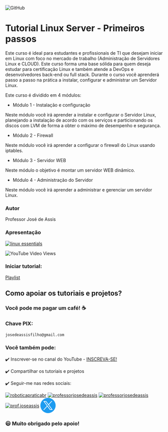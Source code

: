 ![GitHub](https://img.shields.io/github/license/professorjosedeassis/linux)
# Tutorial Linux Server - Primeiros passos
Este curso é ideal para estudantes e profissionais de TI que desejam iniciar em Linux com foco no mercado de trabalho (Administração de Servidores Linux e CLOUD). Este curso forma uma base sólida para quem deseja estudar para certificação Linux e também atende a DevOps e desenvolvedores back-end ou full stack. Durante o curso você aprenderá passo a passo na prática a instalar, configurar e administrar um Servidor Linux.

Este curso é dividido em 4 módulos:
* Módulo 1 - Instalação e configuração

Neste módulo você irá aprender a instalar e configurar o Servidor Linux, planejando a instalação de acordo com os serviços e particionando os discos com LVM de forma a obter o máximo de desempenho e segurança.
* Módulo 2 - Firewall

Neste módulo você irá aprender a configurar o firewall do Linux usando iptables.
* Módulo 3 - Servidor WEB

Neste módulo o objetivo é montar um servidor WEB dinâmico.
* Módulo 4 - Administração do Servidor

Neste módulo você irá aprender a administrar e gerenciar um servidor Linux.
### Autor
Professor José de Assis
### Apresentação
[![linux essentials](https://img.youtube.com/vi/fLlaKctpSsc/0.jpg)](https://youtu.be/fLlaKctpSsc "Assistir no YouTube")

![YouTube Video Views](https://img.shields.io/youtube/views/fLlaKctpSsc?style=social)
### Iniciar tutorial:
[Playlist](https://www.youtube.com/playlist?list=PLbEOwbQR9lqy926a_ArLcUL2gHJYuu8XK)
## Como apoiar os tutoriais e projetos?
### Você pode me pagar um café! ☕

### Chave PIX:
` josedeassisfilho@gmail.com `
### Você também pode:
:heavy_check_mark: Inscrever-se no canal do YouTube - [INSCREVA-SE!](https://www.youtube.com/c/RoboticapraticaBr/?sub_confirmation=1)

:heavy_check_mark: Compartilhar os tutoriais e projetos

:heavy_check_mark: Seguir-me nas redes sociais:
<p align="left">
<a href="https://www.youtube.com/c/roboticapraticabr" target="blank"><img align="center" src="https://github.com/professorjosedeassis/joseassis/blob/main/img/youtube.png" alt="roboticapraticabr" height="48" width="48" /></a>
<a href="https://linkedin.com/in/professorjosedeassis" target="blank"><img align="center" src="https://github.com/professorjosedeassis/joseassis/blob/main/img/linkedin.png" alt="professorjosedeassis" height="48" width="48" /></a>
<a href="https://fb.com/professorjosedeassis" target="blank"><img align="center" src="https://github.com/professorjosedeassis/joseassis/blob/main/img/facebook.png" alt="professorjosedeassis" height="48" width="48" /></a>
<a href="https://instagram.com/prof.joseassis" target="blank"><img align="center" src="https://github.com/professorjosedeassis/joseassis/blob/main/img/instagram.png" alt="prof.joseassis" height="48" width="48" /></a>
<a href="https://twitter.com/joseassis" target="blank"><img align="center" src="https://github.com/professorjosedeassis/joseassis/blob/main/img/twitter.png" alt="joseassis" height="48" width="48" /></a>
</p>

### :smiley: Muito obrigado pelo apoio!
